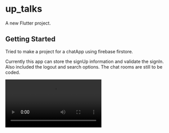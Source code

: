 # up_talks

A new Flutter project.

## Getting Started

Tried to make a project for a chatApp using firebase firstore.

Currently this app can store the signUp information and validate the signIn.
Also included the logout and search options. The chat rooms are still to be coded.

![alt text](assets/Screen_rec.mp4)
